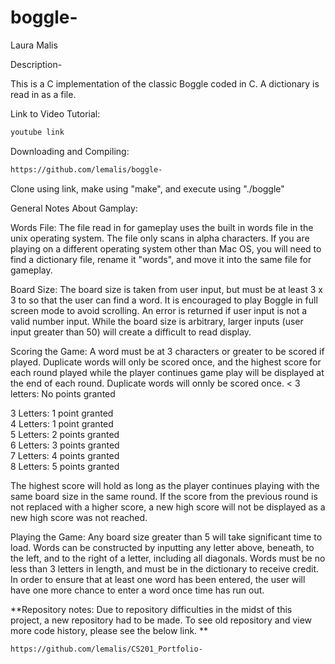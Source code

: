 # boggle-

Laura Malis 

Description-

This is a C implementation of the classic Boggle coded in C. A dictionary is read in as a file. 


Link to Video Tutorial:
```bash
youtube link
```


Downloading and Compiling:
```bash
https://github.com/lemalis/boggle-
```
Clone using link, make using "make", and execute using "./boggle"

General Notes About Gamplay:

Words File:
The file read in for gameplay uses the built in words file in the unix operating system. The file only scans in alpha characters. If you are playing on a different operating system other than Mac OS, you will need to find a dictionary file, rename it "words", and move it into the same file for gameplay. 

Board Size:
The board size is taken from user input, but must be at least 3 x 3 to so that the user can find a word. It is encouraged to play Boggle in full screen mode to avoid scrolling. An error is returned if user input is not a valid number input. While the board size is arbitrary, larger inputs (user input greater than 50) will create a difficult to read display. 

Scoring the Game:
A word must be at 3 characters or greater to be scored if played. Duplicate words will only be scored once, and the highest score for each round played while the player continues game play will be displayed at the end of each round. Duplicate words will onnly be scored once. 
< 3 letters: No points granted 

3 Letters: 1 point granted <br/>
4 Letters: 1 point granted <br/>
5 Letters: 2 points granted <br/>
6 Letters: 3 points granted <br/>
7 Letters: 4 points granted <br/>
8 Letters: 5 points granted <br/>

The highest score will hold as long as the player continues playing with the same board size in the same round. If the score from the previous round is not replaced with a higher score, a new high score will not be displayed as a new high score was not reached. 

Playing the Game: 
Any board size greater than 5 will take significant time to load. Words can be constructed by inputting any letter above, beneath, to the left, and to the right of a letter, including all diagonals. Words must be no less than 3 letters in length, and must be in the dictionary to receive credit. In order to ensure that at least one word has been entered, the user will have one more chance to enter a word once time has run out. 


**Repository notes:
Due to repository difficulties in the midst of this project, a new repository had to be made. To see old repository and view more code history, please see the below link. **

```bash
https://github.com/lemalis/CS201_Portfolio-

```



